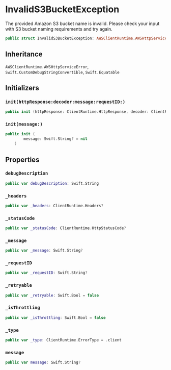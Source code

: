 # InvalidS3BucketException

The provided Amazon S3 bucket name is invalid. Please check your input
with S3 bucket naming requirements and try again.

``` swift
public struct InvalidS3BucketException: AWSClientRuntime.AWSHttpServiceError, Swift.Equatable 
```

## Inheritance

`AWSClientRuntime.AWSHttpServiceError`, `Swift.CustomDebugStringConvertible`, `Swift.Equatable`

## Initializers

### `init(httpResponse:decoder:message:requestID:)`

``` swift
public init (httpResponse: ClientRuntime.HttpResponse, decoder: ClientRuntime.ResponseDecoder? = nil, message: Swift.String? = nil, requestID: Swift.String? = nil) throws 
```

### `init(message:)`

``` swift
public init (
        message: Swift.String? = nil
    )
```

## Properties

### `debugDescription`

``` swift
public var debugDescription: Swift.String 
```

### `_headers`

``` swift
public var _headers: ClientRuntime.Headers?
```

### `_statusCode`

``` swift
public var _statusCode: ClientRuntime.HttpStatusCode?
```

### `_message`

``` swift
public var _message: Swift.String?
```

### `_requestID`

``` swift
public var _requestID: Swift.String?
```

### `_retryable`

``` swift
public var _retryable: Swift.Bool = false
```

### `_isThrottling`

``` swift
public var _isThrottling: Swift.Bool = false
```

### `_type`

``` swift
public var _type: ClientRuntime.ErrorType = .client
```

### `message`

``` swift
public var message: Swift.String?
```
